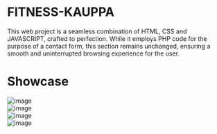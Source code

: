 # FITNESS-KAUPPA
This web project is a seamless combination of HTML, CSS and JAVASCRIPT, crafted to perfection. While it employs PHP code for the purpose of a contact form, this section remains unchanged, ensuring a smooth and uninterrupted browsing experience for the user.

# Showcase
![image](https://user-images.githubusercontent.com/69573290/235531653-89340205-3b36-4ee2-b24f-dbd929eb8bf8.png)
<br>
![image](https://user-images.githubusercontent.com/69573290/235531692-e7ba2f26-cb95-44e0-9bbe-7a67a0c60ea9.png)
<br>
![image](https://user-images.githubusercontent.com/69573290/235531729-48e41828-ea93-4824-8375-53de5514ba54.png)
<br>
![image](https://user-images.githubusercontent.com/69573290/235531866-ed6c5765-d2bd-4714-8dbd-ca12f5e3134e.png)
